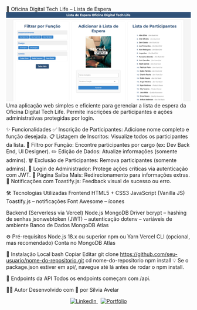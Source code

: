 🚀 Oficina Digital Tech Life – Lista de Espera
<img src="/assets/preview.png" alt="Banner da Oficina Digital" />
Uma aplicação web simples e eficiente para gerenciar a lista de espera da Oficina Digital Tech Life. Permite inscrições de participantes e ações administrativas protegidas por login.


✨ Funcionalidades
✅ Inscrição de Participantes: Adicione nome completo e função desejada.
📋 Listagem de Inscritos: Visualize todos os participantes da lista.
🎯 Filtro por Função: Encontre participantes por cargo (ex: Dev Back End, UI Designer).
✏️ Edição de Dados: Atualize informações (somente admins).
🗑️ Exclusão de Participantes: Remova participantes (somente admins).
🔐 Login de Administrador: Protege ações críticas via autenticação com JWT.
📄 Página Saiba Mais: Redirecionamento para informações extras.
🔔 Notificações com Toastify.js: Feedback visual de sucesso ou erro.


🛠️ Tecnologias Utilizadas
Frontend
HTML5 + CSS3
JavaScript (Vanilla JS)
Toastify.js – notificações
Font Awesome – ícones

Backend (Serverless via Vercel)
Node.js
MongoDB Driver
bcrypt – hashing de senhas
jsonwebtoken (JWT) – autenticação
dotenv – variáveis de ambiente
Banco de Dados
MongoDB Atlas


⚙️ Pré-requisitos
Node.js 18.x ou superior
npm ou Yarn
Vercel CLI (opcional, mas recomendado)
Conta no MongoDB Atlas


🚀 Instalação Local
bash
Copiar
Editar
git clone https://github.com/seu-usuario/nome-do-repositorio.git
cd nome-do-repositorio
npm install
💡 Se o package.json estiver em api/, navegue até lá antes de rodar o npm install.


📡 Endpoints da API
Todos os endpoints começam com /api.


🧑‍💻 Autor
Desenvolvido com 💙 por Sílvia Avelar

<div align="center"> <a href="https://www.linkedin.com/in/silviaavelar/" target="_blank"> <img alt="LinkedIn" src="https://img.shields.io/badge/LinkedIn-Sílvia%20Avelar-blue?style=for-the-badge&logo=linkedin" /> </a> &nbsp; <a href="https://seu-portfolio.com" target="_blank"> <img alt="Portfólio" src="https://img.shields.io/badge/Portfólio-Ver%20Projetos-orange?style=for-the-badge&logo=vercel" /> </a> </div>